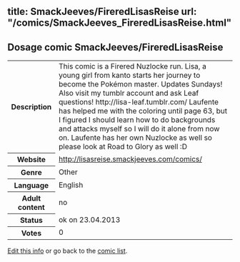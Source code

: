 title: SmackJeeves/FireredLisasReise
url: "/comics/SmackJeeves_FireredLisasReise.html"
---
Dosage comic SmackJeeves/FireredLisasReise
-----------------------------------------

<table class="comicinfo">
<tr>
<th>Description</th><td>This comic is a Firered Nuzlocke run. Lisa, a young girl from kanto starts her journey to become the Pokémon master. Updates Sundays! Also visit my tumblr account and ask Leaf questions! http://lisa-leaf.tumblr.com/ Laufente has helped me with the coloring until page 63, but I figured I should learn how to do backgrounds and attacks myself so I will do it alone from now on. Laufente has her own Nuzlocke as well so please look at Road to Glory as well :D</td>
</tr>
<tr>
<th>Website</th><td><a href="http://lisasreise.smackjeeves.com/comics/">http://lisasreise.smackjeeves.com/comics/</a></td>
</tr>
<tr>
<th>Genre</th><td>Other</td>
</tr>
<tr>
<th>Language</th><td>English</td>
</tr>
<tr>
<th>Adult content</th><td>no</td>
</tr>
<tr>
<th>Status</th><td>ok on 23.04.2013</td>
</tr>
<tr>
<th>Votes</th><td>0</div></td>
</tr>
</table>

[Edit this info](/comics/SmackJeeves_FireredLisasReise_edit.html) or go back to the [comic list](../comic-index.html).
